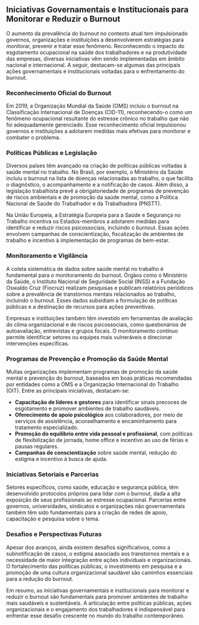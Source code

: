 
## Iniciativas Governamentais e Institucionais para Monitorar e Reduzir o Burnout

O aumento da prevalência do burnout no contexto atual tem impulsionado governos, organizações e instituições a desenvolverem estratégias para monitorar, prevenir e tratar esse fenômeno. Reconhecendo o impacto do esgotamento ocupacional na saúde dos trabalhadores e na produtividade das empresas, diversas iniciativas vêm sendo implementadas em âmbito nacional e internacional. A seguir, destacam-se algumas das principais ações governamentais e institucionais voltadas para o enfrentamento do burnout.

### Reconhecimento Oficial do Burnout

Em 2019, a Organização Mundial da Saúde (OMS) incluiu o burnout na Classificação Internacional de Doenças (CID-11), reconhecendo-o como um fenômeno ocupacional resultante do estresse crônico no trabalho que não foi adequadamente gerenciado. Esse reconhecimento oficial impulsionou governos e instituições a adotarem medidas mais efetivas para monitorar e combater o problema.

### Políticas Públicas e Legislação

Diversos países têm avançado na criação de políticas públicas voltadas à saúde mental no trabalho. No Brasil, por exemplo, o Ministério da Saúde incluiu o burnout na lista de doenças relacionadas ao trabalho, o que facilita o diagnóstico, o acompanhamento e a notificação de casos. Além disso, a legislação trabalhista prevê a obrigatoriedade de programas de prevenção de riscos ambientais e de promoção da saúde mental, como a Política Nacional de Saúde do Trabalhador e da Trabalhadora (PNSTT).

Na União Europeia, a Estratégia Europeia para a Saúde e Segurança no Trabalho incentiva os Estados-membros a adotarem medidas para identificar e reduzir riscos psicossociais, incluindo o burnout. Essas ações envolvem campanhas de conscientização, fiscalização de ambientes de trabalho e incentivo à implementação de programas de bem-estar.

### Monitoramento e Vigilância

A coleta sistemática de dados sobre saúde mental no trabalho é fundamental para o monitoramento do burnout. Órgãos como o Ministério da Saúde, o Instituto Nacional de Seguridade Social (INSS) e a Fundação Oswaldo Cruz (Fiocruz) realizam pesquisas e publicam relatórios periódicos sobre a prevalência de transtornos mentais relacionados ao trabalho, incluindo o burnout. Esses dados subsidiam a formulação de políticas públicas e a destinação de recursos para ações preventivas.

Empresas e instituições também têm investido em ferramentas de avaliação do clima organizacional e de riscos psicossociais, como questionários de autoavaliação, entrevistas e grupos focais. O monitoramento contínuo permite identificar setores ou equipes mais vulneráveis e direcionar intervenções específicas.

### Programas de Prevenção e Promoção da Saúde Mental

Muitas organizações implementam programas de promoção da saúde mental e prevenção do burnout, baseados em boas práticas recomendadas por entidades como a OMS e a Organização Internacional do Trabalho (OIT). Entre as principais iniciativas, destacam-se:

- **Capacitação de líderes e gestores** para identificar sinais precoces de esgotamento e promover ambientes de trabalho saudáveis.
- **Oferecimento de apoio psicológico** aos colaboradores, por meio de serviços de assistência, aconselhamento e encaminhamento para tratamento especializado.
- **Promoção do equilíbrio entre vida pessoal e profissional**, com políticas de flexibilização de jornada, home office e incentivo ao uso de férias e pausas regulares.
- **Campanhas de conscientização** sobre saúde mental, redução do estigma e incentivo à busca de ajuda.

### Iniciativas Setoriais e Parcerias

Setores específicos, como saúde, educação e segurança pública, têm desenvolvido protocolos próprios para lidar com o burnout, dada a alta exposição de seus profissionais ao estresse ocupacional. Parcerias entre governos, universidades, sindicatos e organizações não governamentais também têm sido fundamentais para a criação de redes de apoio, capacitação e pesquisa sobre o tema.

### Desafios e Perspectivas Futuras

Apesar dos avanços, ainda existem desafios significativos, como a subnotificação de casos, o estigma associado aos transtornos mentais e a necessidade de maior integração entre ações individuais e organizacionais. O fortalecimento das políticas públicas, o investimento em pesquisa e a promoção de uma cultura organizacional saudável são caminhos essenciais para a redução do burnout.

Em resumo, as iniciativas governamentais e institucionais para monitorar e reduzir o burnout são fundamentais para promover ambientes de trabalho mais saudáveis e sustentáveis. A articulação entre políticas públicas, ações organizacionais e o engajamento dos trabalhadores é indispensável para enfrentar esse desafio crescente no mundo do trabalho contemporâneo.
```